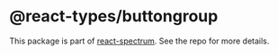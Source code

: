 # @react-types/buttongroup

This package is part of [react-spectrum](https://gitlab.com/watheia/spectrum). See the repo for more details.
